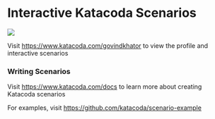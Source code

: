 # Interactive Katacoda Scenarios

[![](http://shields.katacoda.com/katacoda/govindkhator/count.svg)](https://www.katacoda.com/govindkhator "Get your profile on Katacoda.com")

Visit https://www.katacoda.com/govindkhator to view the profile and interactive scenarios

### Writing Scenarios
Visit https://www.katacoda.com/docs to learn more about creating Katacoda scenarios

For examples, visit https://github.com/katacoda/scenario-example
